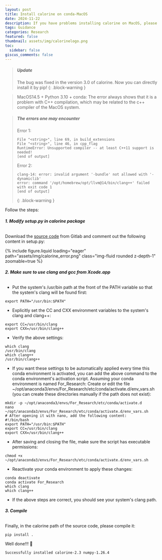```yaml
---
layout: post
title: Install calorine on conda-MacOS
date: 2024-11-22
description: If you have problems installing calorine on MacOS, please see here.
tags: Guidance
categories: Research
featured: false
thumbnail: assets/img/calorinelogo.png
toc:
  sidebar: false
giscus_comments: false
---
```


> ##### Update
>
> The bug was fixed in the version 3.0 of calorine. Now you can directly install it by pip!
> {: .block-warning }

> MacOS14.5 + Python 3.10 + conda: The error always shows that it is a problem with C++ compilation, which may be related to the c++ compiler of the MacOS system.

> ##### The errors one may encounter
>
> Error 1:
>
> ```text
> File "<string>", line 69, in build_extensions
> File "<string>", line 46, in cpp_flag
> RuntimeError: Unsupported compiler -- at least C++11 support is needed!
> [end of output]
> ```
>
> Error 2:
>
> ```text
> clang-14: error: invalid argument '-bundle' not allowed with '-dynamiclib'
> error: command '/opt/homebrew/opt/llvm@14/bin/clang++' failed with exit code 1
> [end of output]
> ```
>
> {: .block-warning }

Follow the steps:

###### **1. Modify _setup.py_ in calorine package**

Download the [source code](https://gitlab.com/materials-modeling/calorine) from Gitlab and comment out the following content in setup.py:

<div class="row mt-3">
    <div class="col-sm mt-3 mt-md-0">
        {% include figure.liquid loading="eager" path="assets/img/calorine_error.png" class="img-fluid rounded z-depth-1" zoomable=true %}
    </div>
</div>

###### **2. Make sure to use _clang_ and _gcc_ from Xcode.app**

- Put the system's /usr/bin path at the front of the PATH variable so that the system's clang will be found first:

```shell
export PATH="/usr/bin:$PATH"
```

- Explicitly set the CC and CXX environment variables to the system's clang and clang++:

```shell
export CC=/usr/bin/clang
export CXX=/usr/bin/clang++
```

- Verify the above settings:

```shell
which clang
/usr/bin/clang
which clang++
/usr/bin/clang++
```

- If you want these settings to be automatically applied every time this conda environment is activated, you can add the above command to the conda environment's activation script. Assuming your conda environment is named For_Research: Create or edit the file ~/opt/anaconda3/envs/For_Research/etc/conda/activate.d/env_vars.sh (you can create these directories manually if the path does not exist):

```shell
mkdir -p ~/opt/anaconda3/envs/For_Research/etc/conda/activate.d
nano ~/opt/anaconda3/envs/For_Research/etc/conda/activate.d/env_vars.sh
# After opening it with nano, add the following content:
#!/bin/bash
export PATH="/usr/bin:$PATH"
export CC=/usr/bin/clang
export CXX=/usr/bin/clang++
```

- After saving and closing the file, make sure the script has executable permissions:

```shell
chmod +x ~/opt/anaconda3/envs/For_Research/etc/conda/activate.d/env_vars.sh
```

- Reactivate your conda environment to apply these changes:

```shell
conda deactivate
conda activate For_Research
which clang
which clang++
```

- If the above steps are correct, you should see your system's clang path.

###### **3. Compile**

Finally, in the calorine path of the source code, please compile it:

```shell
pip install .
```

Well done!!! 🎉

```text
Successfully installed calorine-2.3 numpy-1.26.4
```

